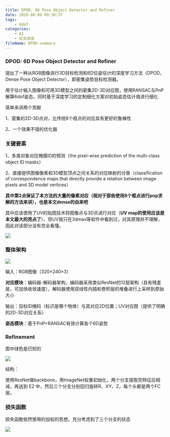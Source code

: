 ```yaml
---
title: DPOD: 6D Pose Object Detector and Refiner
date: 2020-08-09 09:30:37
tags:
	- 6dof
categories:
	- AI
	- 论文阅读
fileName: DPOD-summary
---
```


### DPOD: 6D Pose Object Detector and Refiner

提出了一种从RGB图像进行3D目标检测和6D位姿估计的深度学习方法（DPOD，Dense Pose Object Detector），即密集姿势目标检测器。

用于估计输入图像和可用3D模型之间的密集2D-3D对应图，使用RANSAC与PnP解算6dof姿态，同时基于深度学习的定制细化方案对初始姿态估计值进行细化

简单来讲两个贡献

1、密集的2D-3D点对，比传统8个框点的对应具有更好的鲁棒性

2、一个效果不错的优化器



### 关键要素

1、多类对象对应掩膜ID的预测（the pixel-wise prediction of the multi-class object ID masks）

2、直接提供图像像素和3D模型顶点之间关系的对应映射的分类（classification of correspondence maps that directly provide a relation between image pixels and 3D model vertices）

**其中第2点保证了本方法的大量的像素对应（相对于那些使用8个框点进行pnp求解的方法来讲），也是本文dense的由来吧**

其中应该使用了UV的贴图技术将图像点与3D点进行对应（**UV map的使用应该是本文最大的亮点了**），但UV我只在3dmax等软件中看到过，对其原理并不理解，因此对该部分没有完全看懂。

![](http://cdn.ziyedy.top/image/DPOD/%E5%AF%B9%E5%BA%94%E6%A8%A1%E5%9E%8B.png)



### 整体架构

![](http://cdn.ziyedy.top/image/DPOD/%E6%95%B4%E4%BD%93%E6%9E%B6%E6%9E%84.png)

输入：RGB图像（320×240×3）

**对应模块**：编码器-解码器架构，编码器采用类似ResNet的12层架构（具有残差层，可加快收敛速度），解码器使用双线性内插和卷积层的堆叠进行上采样到原始大小

输出：目标ID掩码（标识是哪个物体）与其对应2D位置；UV对应图（提供了明确的2D-3D对应关系）

**姿态模块**：基于PnP+RANSAC有效计算各个6D姿势



### Refinement

图中绿色是已知的

![](http://cdn.ziyedy.top/image/DPOD/refinement.png)

结构：

使用ResNet做backbone，用ImageNet权重初始化，两个分支提取完特征后相减，再送到 E2 中，然后三个分支分别回归旋转R、XY、Z，每个头都是两个FC层。





### 损失函数

损失函数依然使用的加权的思想，充分考虑到了三个分支的状态



![](http://cdn.ziyedy.top/image/DPOD/%E6%8D%9F%E5%A4%B1%E5%87%BD%E6%95%B0.png)